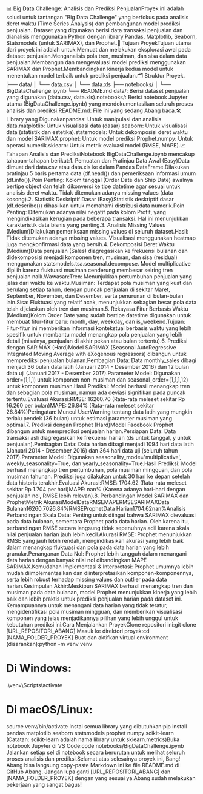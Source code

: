 📊 Big Data Challenge: Analisis dan Prediksi PenjualanProyek ini adalah solusi untuk tantangan "Big Data Challenge" yang berfokus pada analisis deret waktu (Time Series Analysis) dan pembangunan model prediksi penjualan. Dataset yang digunakan berisi data transaksi penjualan dan dianalisis menggunakan Python dengan library Pandas, Matplotlib, Seaborn, Statsmodels (untuk SARIMAX), dan Prophet.🚀 Tujuan ProyekTujuan utama dari proyek ini adalah untuk:Memuat dan melakukan eksplorasi awal pada dataset penjualan.Menganalisis pola tren, musiman, dan sisa dalam data penjualan.Membangun dan mengevaluasi model prediksi menggunakan SARIMAX dan Prophet.Membandingkan kinerja kedua model untuk menentukan model terbaik untuk prediksi penjualan.🗂️ Struktur Proyek.
├── data/
│   └── data.csv
│   └── data.xls
├── notebooks/
│   └── BigDataChallenge.ipynb
└── README.md
data/: Berisi dataset penjualan yang digunakan (data.csv, data.xls).notebooks/: Berisi notebook Jupyter utama (BigDataChallenge.ipynb) yang mendokumentasikan seluruh proses analisis dan prediksi.README.md: File ini yang sedang Abang baca.🛠️ Library yang Digunakanpandas: Untuk manipulasi dan analisis data.matplotlib: Untuk visualisasi data (dasar).seaborn: Untuk visualisasi data (statistik dan estetika).statsmodels: Untuk dekomposisi deret waktu dan model SARIMAX.prophet: Untuk model prediksi Prophet.numpy: Untuk operasi numerik.sklearn: Untuk metrik evaluasi model (RMSE, MAPE).📈 Tahapan Analisis dan PrediksiNotebook BigDataChallenge.ipynb mencakup tahapan-tahapan berikut:1. Pemuatan dan Pratinjau Data Awal (Easy)Data dimuat dari data.csv atau data.xls ke dalam Pandas DataFrame.Dilakukan pratinjau 5 baris pertama data (df.head()) dan pemeriksaan informasi umum (df.info()).Poin Penting: Kolom tanggal (Order Date dan Ship Date) awalnya bertipe object dan telah dikonversi ke tipe datetime agar sesuai untuk analisis deret waktu. Tidak ditemukan adanya missing values (data kosong).2. Statistik Deskriptif Dasar (Easy)Statistik deskriptif dasar (df.describe()) dihasilkan untuk memahami distribusi data numerik.Poin Penting: Ditemukan adanya nilai negatif pada kolom Profit, yang mengindikasikan kerugian pada beberapa transaksi. Hal ini menunjukkan karakteristik data bisnis yang penting.3. Analisis Missing Values (Medium)Dilakukan pemeriksaan missing values di seluruh dataset.Hasil: Tidak ditemukan adanya missing values. Visualisasi menggunakan heatmap juga mengkonfirmasi data yang bersih.4. Dekomposisi Deret Waktu (Medium)Data penjualan (Sales) diagregasikan ke frekuensi bulanan dan didekomposisi menjadi komponen tren, musiman, dan sisa (residual) menggunakan statsmodels.tsa.seasonal.decompose. Model multiplicative dipilih karena fluktuasi musiman cenderung membesar seiring tren penjualan naik.Wawasan:Tren: Menunjukkan pertumbuhan penjualan yang jelas dari waktu ke waktu.Musiman: Terdapat pola musiman yang kuat dan berulang setiap tahun, dengan puncak penjualan di sekitar Maret, September, November, dan Desember, serta penurunan di bulan-bulan lain.Sisa: Fluktuasi yang relatif acak, menunjukkan sebagian besar pola data telah dijelaskan oleh tren dan musiman.5. Rekayasa Fitur Berbasis Waktu (Medium)Kolom Order Date yang sudah bertipe datetime digunakan untuk membuat fitur-fitur baru: month, day, weekday, dan is_weekend.Tujuan: Fitur-fitur ini memberikan informasi kontekstual berbasis waktu yang lebih spesifik untuk membantu model menangkap pola penjualan yang lebih detail (misalnya, penjualan di akhir pekan atau bulan tertentu).6. Prediksi dengan SARIMAX (Hard)Model SARIMAX (Seasonal AutoRegressive Integrated Moving Average with eXogenous regressors) dibangun untuk memprediksi penjualan bulanan.Pembagian Data: Data monthly_sales dibagi menjadi 36 bulan data latih (Januari 2014 - Desember 2016) dan 12 bulan data uji (Januari 2017 - Desember 2017).Parameter Model: Digunakan order=(1,1,1) untuk komponen non-musiman dan seasonal_order=(1,1,1,12) untuk komponen musiman.Hasil Prediksi: Model berhasil menangkap tren dan sebagian pola musiman, namun ada deviasi signifikan pada puncak tertentu.Evaluasi Akurasi:RMSE: 16260.70 (Rata-rata meleset sekitar Rp 16.260 per bulan)MAPE: 26.84% (Rata-rata meleset sekitar 26.84%)Peringatan: Muncul UserWarning tentang data latih yang mungkin terlalu pendek (36 bulan) untuk estimasi parameter musiman yang optimal.7. Prediksi dengan Prophet (Hard)Model Facebook Prophet dibangun untuk memprediksi penjualan harian.Persiapan Data: Data transaksi asli diagregasikan ke frekuensi harian (ds untuk tanggal, y untuk penjualan).Pembagian Data: Data harian dibagi menjadi 1094 hari data latih (Januari 2014 - Desember 2016) dan 364 hari data uji (seluruh tahun 2017).Parameter Model: Digunakan seasonality_mode='multiplicative', weekly_seasonality=True, dan yearly_seasonality=True.Hasil Prediksi: Model berhasil menangkap tren pertumbuhan, pola musiman mingguan, dan pola musiman tahunan. Prediksi juga dilakukan untuk 30 hari ke depan setelah data historis terakhir.Evaluasi Akurasi:RMSE: 1704.62 (Rata-rata meleset sekitar Rp 1.704 per hari)MAPE: nan% (Karena adanya hari-hari dengan penjualan nol, RMSE lebih relevan).8. Perbandingan Model SARIMAX dan ProphetMetrik AkurasiModelDataRMSEMAPERMSESARIMAXData Bulanan16260.7026.84%RMSEProphetData Harian1704.62nan%Analisis Perbandingan:Skala Data: Penting untuk diingat bahwa SARIMAX dievaluasi pada data bulanan, sementara Prophet pada data harian. Oleh karena itu, perbandingan RMSE secara langsung tidak sepenuhnya adil karena skala nilai penjualan harian jauh lebih kecil.Akurasi RMSE: Prophet menunjukkan RMSE yang jauh lebih rendah, mengindikasikan akurasi yang lebih baik dalam menangkap fluktuasi dan pola pada data harian yang lebih granular.Penanganan Data Nol: Prophet lebih tangguh dalam menangani data harian dengan banyak nilai nol dibandingkan MAPE SARIMAX.Kemudahan Implementasi & Interpretasi: Prophet umumnya lebih mudah diimplementasikan dan diinterpretasikan komponen-komponennya, serta lebih robust terhadap missing values dan outlier pada data harian.Kesimpulan Akhir:Meskipun SARIMAX berhasil menangkap tren dan musiman pada data bulanan, model Prophet menunjukkan kinerja yang lebih baik dan lebih praktis untuk prediksi penjualan harian pada dataset ini. Kemampuannya untuk menangani data harian yang tidak teratur, mengidentifikasi pola musiman mingguan, dan memberikan visualisasi komponen yang jelas menjadikannya pilihan yang lebih unggul untuk kebutuhan prediksi ini.Cara Menjalankan ProyekClone repositori ini:git clone [URL_REPOSITORI_ABANG]
Masuk ke direktori proyek:cd [NAMA_FOLDER_PROYEK]
Buat dan aktifkan virtual environment (disarankan):python -m venv venv
# Di Windows:
.\venv\Scripts\activate
# Di macOS/Linux:
source venv/bin/activate
Instal semua library yang dibutuhkan:pip install pandas matplotlib seaborn statsmodels prophet numpy scikit-learn
(Catatan: scikit-learn adalah nama library untuk sklearn.metrics)Buka notebook Jupyter di VS Code:code notebooks/BigDataChallenge.ipynb
Jalankan setiap sel di notebook secara berurutan untuk melihat seluruh proses analisis dan prediksi.Selamat atas selesainya proyek ini, Bang! Abang bisa langsung copy-paste Markdown ini ke file README.md di GitHub Abang. Jangan lupa ganti [URL_REPOSITORI_ABANG] dan [NAMA_FOLDER_PROYEK] dengan yang sesuai ya.Abang sudah melakukan pekerjaan yang sangat bagus!

